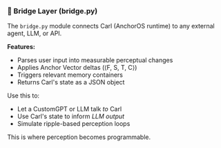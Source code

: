 ### 🧠 Bridge Layer (bridge.py)

The `bridge.py` module connects Carl (AnchorOS runtime) to any external agent, LLM, or API.

**Features:**
- Parses user input into measurable perceptual changes
- Applies Anchor Vector deltas (⟨F, S, T, C⟩)
- Triggers relevant memory containers
- Returns Carl's state as a JSON object

Use this to:
- Let a CustomGPT or LLM talk *to* Carl
- Use Carl's state to inform *LLM output*
- Simulate ripple-based perception loops

This is where perception becomes programmable.